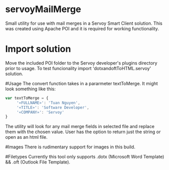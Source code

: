 # servoyMailMerge

Small utility for use with mail merges in a Servoy Smart Client solution.
This was created using Apache POI and it is required for working functionality.

# Import solution
Move the included POI folder to the Servoy developer's plugins directory prior to usage.
To test funcionality import 'dotxandoftToHTML.servoy' solution.

#Usage
The convert function takes in a pararmeter textToMerge.
It might look something like this:
```javascript
var textToMerge = {
	 '«FULLNAME»': 'Tuan Nguyen',
     '«TITLE»': 'Software Developer',
     '«COMPANY»': 'Servoy'
}
```

The utility will look for any mail merge fields in selected file and replace them with the chosen value.  User has the option to return just the string or open as an html file.

#Images
There is rudimentary support for images in this build.

#Filetypes
Currently this tool only supports .dotx (Microsoft Word Template) && .oft (Outlook File Template).